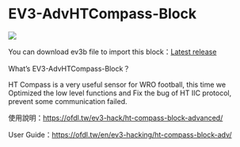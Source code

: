 # EV3-AdvHTCompass-Block
![](https://i0.wp.com/ofdl.tw/wp-content/uploads/2020/09/HTCOMPASS_OFDL.jpg?w=592&ssl=1)

You can download ev3b file to import this block：[Latest release](https://github.com/a10036gt/EV3-AdvHTCompass-Block/releases)

What’s EV3-AdvHTCompass-Block？

HT Compass is a very useful sensor for WRO football, this time we Optimized the low level functions and Fix the bug of HT IIC protocol, prevent some communication failed.

使用說明：https://ofdl.tw/ev3-hack/ht-compass-block-advanced/

User Guide：https://ofdl.tw/en/ev3-hacking/ht-compass-block-adv/


